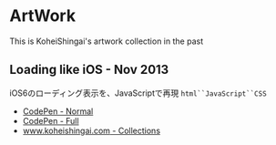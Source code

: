 ArtWork
=========

This is KoheiShingai's artwork collection in the past

## Loading like iOS - Nov 2013
iOS6のローディング表示を、JavaScriptで再現
`html``JavaScript``CSS`

* [CodePen - Normal](http://codepen.io/koheishingai/pen/phaEB)
* [CodePen - Full](http://cdpn.io/phaEB)
* [www.koheishingai.com - Collections](http://www.koheishingai.com/collections/1)


